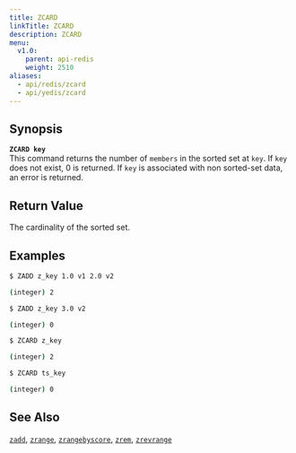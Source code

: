 ```yaml
---
title: ZCARD
linkTitle: ZCARD
description: ZCARD
menu:
  v1.0:
    parent: api-redis
    weight: 2510
aliases:
  - api/redis/zcard
  - api/yedis/zcard
---
```


## Synopsis
<b>`ZCARD key`</b><br>
This command returns the number of `members` in the sorted set at `key`. If `key` does not exist, 0 is returned.
If `key` is associated with non sorted-set data, an error is returned.

## Return Value

The cardinality of the sorted set.

## Examples
```{.sh .copy .separator-dollar}
$ ZADD z_key 1.0 v1 2.0 v2
```
```sh
(integer) 2
```
```{.sh .copy .separator-dollar}
$ ZADD z_key 3.0 v2
```
```sh
(integer) 0
```
```{.sh .copy .separator-dollar}
$ ZCARD z_key
```
```sh
(integer) 2
```
```{.sh .copy .separator-dollar}
$ ZCARD ts_key
```
```sh
(integer) 0
```
## See Also
[`zadd`](../zadd/), [`zrange`](../zrange/), [`zrangebyscore`](../zrangebyscore/), [`zrem`](../zrem/), [`zrevrange`](../zrevrange)
